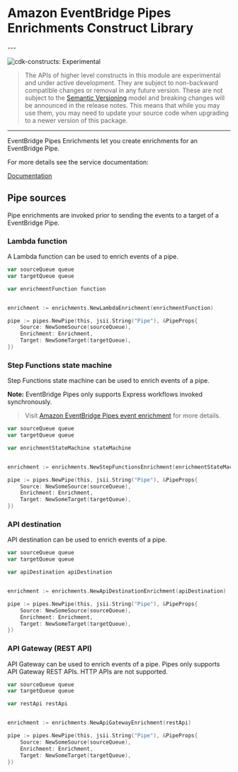 # Amazon EventBridge Pipes Enrichments Construct Library

<!--BEGIN STABILITY BANNER-->---


![cdk-constructs: Experimental](https://img.shields.io/badge/cdk--constructs-experimental-important.svg?style=for-the-badge)

> The APIs of higher level constructs in this module are experimental and under active development.
> They are subject to non-backward compatible changes or removal in any future version. These are
> not subject to the [Semantic Versioning](https://semver.org/) model and breaking changes will be
> announced in the release notes. This means that while you may use them, you may need to update
> your source code when upgrading to a newer version of this package.

---
<!--END STABILITY BANNER-->

EventBridge Pipes Enrichments let you create enrichments for an EventBridge Pipe.

For more details see the service documentation:

[Documentation](https://docs.aws.amazon.com/eventbridge/latest/userguide/pipes-enrichment.html)

## Pipe sources

Pipe enrichments are invoked prior to sending the events to a target of a EventBridge Pipe.

### Lambda function

A Lambda function can be used to enrich events of a pipe.

```go
var sourceQueue queue
var targetQueue queue

var enrichmentFunction function


enrichment := enrichments.NewLambdaEnrichment(enrichmentFunction)

pipe := pipes.NewPipe(this, jsii.String("Pipe"), &PipeProps{
	Source: NewSomeSource(sourceQueue),
	Enrichment: Enrichment,
	Target: NewSomeTarget(targetQueue),
})
```

### Step Functions state machine

Step Functions state machine can be used to enrich events of a pipe.

**Note:** EventBridge Pipes only supports Express workflows invoked synchronously.

> Visit [Amazon EventBridge Pipes event enrichment](https://docs.aws.amazon.com/eventbridge/latest/userguide/pipes-enrichment.html) for more details.

```go
var sourceQueue queue
var targetQueue queue

var enrichmentStateMachine stateMachine


enrichment := enrichments.NewStepFunctionsEnrichment(enrichmentStateMachine)

pipe := pipes.NewPipe(this, jsii.String("Pipe"), &PipeProps{
	Source: NewSomeSource(sourceQueue),
	Enrichment: Enrichment,
	Target: NewSomeTarget(targetQueue),
})
```

### API destination

API destination can be used to enrich events of a pipe.

```go
var sourceQueue queue
var targetQueue queue

var apiDestination apiDestination


enrichment := enrichments.NewApiDestinationEnrichment(apiDestination)

pipe := pipes.NewPipe(this, jsii.String("Pipe"), &PipeProps{
	Source: NewSomeSource(sourceQueue),
	Enrichment: Enrichment,
	Target: NewSomeTarget(targetQueue),
})
```

### API Gateway (REST API)

API Gateway can be used to enrich events of a pipe.
Pipes only supports API Gateway REST APIs. HTTP APIs are not supported.

```go
var sourceQueue queue
var targetQueue queue

var restApi restApi


enrichment := enrichments.NewApiGatewayEnrichment(restApi)

pipe := pipes.NewPipe(this, jsii.String("Pipe"), &PipeProps{
	Source: NewSomeSource(sourceQueue),
	Enrichment: Enrichment,
	Target: NewSomeTarget(targetQueue),
})
```
